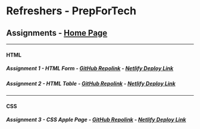 # Refreshers - PrepForTech

## Assignments - [Home Page](https://pijush-assignments.netlify.app/)

---

#### HTML

##### Assignment 1 - HTML Form - [GitHub Repolink](https://github.com/pijushkonar/Refreshers/blob/main/Assignments/HTML/index.html) - [Netlify Deploy Link](https://pijush-assignments.netlify.app/assignments/html/)

##### Assignment 2 - HTML Table - [GitHub Repolink](https://github.com/pijushkonar/Refreshers/tree/main/Assignments/htmltable/index.html) - [Netlify Deploy Link](https://pijush-assignments.netlify.app/assignments/htmltable/)

---

#### CSS

##### Assignment 3 - CSS Apple Page - [GitHub Repolink](https://github.com/pijushkonar/Refreshers/tree/main/Assignments/applepage) - [Netlify Deploy Link](https://pijush-assignments.netlify.app/assignments/applepage/)
